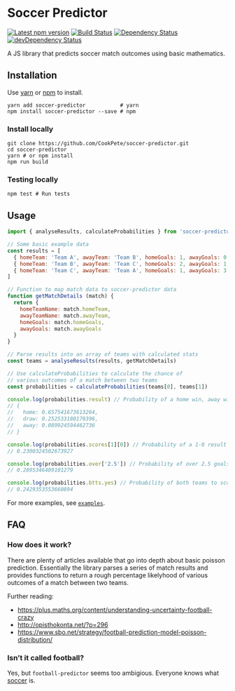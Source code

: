 # Soccer Predictor

[![Latest npm version](https://img.shields.io/npm/v/soccer-predictor.svg)](https://www.npmjs.com/package/soccer-predictor)
[![Build Status](https://img.shields.io/travis/CookPete/soccer-predictor/master.svg)](https://travis-ci.org/CookPete/soccer-predictor)
[![Dependency Status](https://img.shields.io/david/CookPete/soccer-predictor.svg)](https://david-dm.org/CookPete/soccer-predictor)
[![devDependency Status](https://img.shields.io/david/dev/CookPete/soccer-predictor.svg)](https://david-dm.org/CookPete/soccer-predictor?type=dev)

A JS library that predicts soccer match outcomes using basic mathematics.

## Installation

Use [yarn](https://yarnpkg.com) or [npm](https://www.npmjs.com) to install.

```shell
yarn add soccer-predictor           # yarn
npm install soccer-predictor --save # npm
```

### Install locally

```shell
git clone https://github.com/CookPete/soccer-predictor.git
cd soccer-predictor
yarn # or npm install
npm run build
```

### Testing locally

```shell
npm test # Run tests
```

## Usage

```js
import { analyseResults, calculateProbabilities } from 'soccer-predictor'

// Some basic example data
const results = [
  { homeTeam: 'Team A', awayTeam: 'Team B', homeGoals: 1, awayGoals: 0 },
  { homeTeam: 'Team B', awayTeam: 'Team C', homeGoals: 2, awayGoals: 1 },
  { homeTeam: 'Team C', awayTeam: 'Team A', homeGoals: 1, awayGoals: 3 }
]

// Function to map match data to soccer-predictor data
function getMatchDetails (match) {
  return {
    homeTeamName: match.homeTeam,
    awayTeamName: match.awayTeam,
    homeGoals: match.homeGoals,
    awayGoals: match.awayGoals
  }
}

// Parse results into an array of teams with calculated stats
const teams = analyseResults(results, getMatchDetails)

// Use calculateProbabilities to calculate the chance of 
// various outcomes of a match between two teams
const probabilities = calculateProbabilities(teams[0], teams[1])

console.log(probabilities.result) // Probability of a home win, away win or draw
// {
//   home: 0.657541673613264,
//   draw: 0.252533180170396,
//   away: 0.089924594462736
// }

console.log(probabilities.scores[1][0]) // Probability of a 1-0 result
// 0.2300324502673927

console.log(probabilities.over['2.5']) // Probability of over 2.5 goals
// 0.2895346409101279

console.log(probabilities.btts.yes) // Probability of both teams to score
// 0.2429353553660894

```

For more examples, see [`examples`](./examples).

## FAQ

### How does it work?

There are plenty of articles available that go into depth about basic poisson prediction. Essentially the library parses a series of match results and provides functions to return a rough percentage likelyhood of various outcomes of a match between two teams.

Further reading:

* https://plus.maths.org/content/understanding-uncertainty-football-crazy
* http://opisthokonta.net/?p=296
* https://www.sbo.net/strategy/football-prediction-model-poisson-distribution/

### Isn’t it called football?

Yes, but `football-predictor` seems too ambigious. Everyone knows what [soccer](https://en.wikipedia.org/wiki/Soccer) is.
